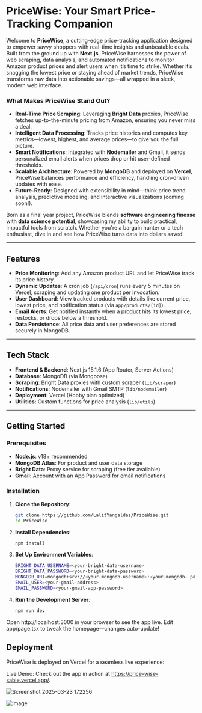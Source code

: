 # PriceWise: Your Smart Price-Tracking Companion

Welcome to **PriceWise**, a cutting-edge price-tracking application designed to empower savvy shoppers with real-time insights and unbeatable deals. Built from the ground up with **Next.js**, PriceWise harnesses the power of web scraping, data analysis, and automated notifications to monitor Amazon product prices and alert users when it’s time to strike. Whether it’s snagging the lowest price or staying ahead of market trends, PriceWise transforms raw data into actionable savings—all wrapped in a sleek, modern web interface.

### What Makes PriceWise Stand Out?
- **Real-Time Price Scraping**: Leveraging **Bright Data** proxies, PriceWise fetches up-to-the-minute pricing from Amazon, ensuring you never miss a deal.
- **Intelligent Data Processing**: Tracks price histories and computes key metrics—lowest, highest, and average prices—to give you the full picture.
- **Smart Notifications**: Integrated with **Nodemailer** and Gmail, it sends personalized email alerts when prices drop or hit user-defined thresholds.
- **Scalable Architecture**: Powered by **MongoDB** and deployed on **Vercel**, PriceWise balances performance and efficiency, handling cron-driven updates with ease.
- **Future-Ready**: Designed with extensibility in mind—think price trend analysis, predictive modeling, and interactive visualizations (coming soon!).

Born as a final year project, PriceWise blends **software engineering finesse** with **data science potential**, showcasing my ability to build practical, impactful tools from scratch. Whether you're a bargain hunter or a tech enthusiast, dive in and see how PriceWise turns data into dollars saved!

---

## Features

- **Price Monitoring**: Add any Amazon product URL and let PriceWise track its price history.
- **Dynamic Updates**: A cron job (`/api/cron`) runs every 5 minutes on Vercel, scraping and updating one product per invocation.
- **User Dashboard**: View tracked products with details like current price, lowest price, and notification status (via `app/products/[id]`).
- **Email Alerts**: Get notified instantly when a product hits its lowest price, restocks, or drops below a threshold.
- **Data Persistence**: All price data and user preferences are stored securely in MongoDB.

---

## Tech Stack

- **Frontend & Backend**: Next.js 15.1.6 (App Router, Server Actions)
- **Database**: MongoDB (via Mongoose)
- **Scraping**: Bright Data proxies with custom scraper (`lib/scraper`)
- **Notifications**: Nodemailer with Gmail SMTP (`lib/nodemailer`)
- **Deployment**: Vercel (Hobby plan optimized)
- **Utilities**: Custom functions for price analysis (`lib/utils`)

---

## Getting Started

### Prerequisites
- **Node.js**: v18+ recommended
- **MongoDB Atlas**: For product and user data storage
- **Bright Data**: Proxy service for scraping (free tier available)
- **Gmail**: Account with an App Password for email notifications

### Installation
1. **Clone the Repository**:
   ```bash
   git clone https://github.com/LalitYangaldas/PriceWise.git
   cd PriceWise
2. **Install Dependencies**:
   ```bash
   npm install
3. **Set Up Environment Variables**:
    ```bash
    BRIGHT_DATA_USERNAME=<your-bright-data-username>
    BRIGHT_DATA_PASSWORD=<your-bright-data-password>
    MONGODB_URI=mongodb+srv://<your-mongodb-username>:<your-mongodb- password>@cluster0.3l7ou.mongodb.net/pricewise?retryWrites=true&w=majority
    EMAIL_USER=<your-gmail-address>
    EMAIL_PASSWORD=<your-gmail-app-password>
4. **Run the Development Server**:
    ```bash
    npm run dev

Open http://localhost:3000 in your browser to see the app live.
Edit app/page.tsx to tweak the homepage—changes auto-update!

## Deployment

PriceWise is deployed on Vercel for a seamless live experience:

Live Demo: Check out the app in action at https://price-wise-sable.vercel.app/.

![Screenshot 2025-03-23 172256](https://github.com/user-attachments/assets/10e5a272-7122-4d86-b9f2-f0011759de5e)


![image](https://github.com/user-attachments/assets/0079d469-50dd-40ff-9210-6ba42003a457)


